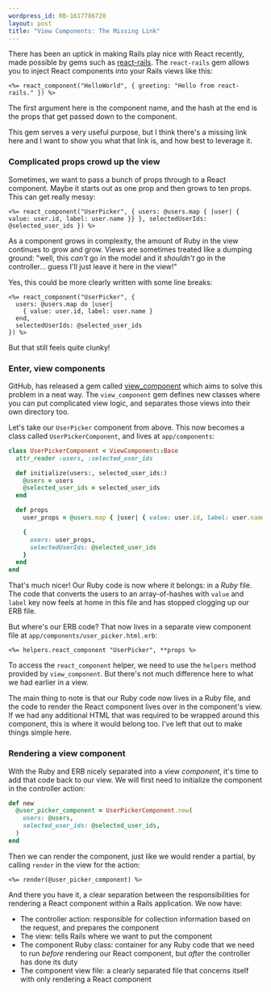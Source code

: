 ```yaml
---
wordpress_id: RB-1617786728
layout: post
title: "View Components: The Missing Link"
---
```


There has been an uptick in making Rails play nice with React recently, made possible by gems such as [react-rails](https://github.com/reactjs/react-rails). The `react-rails` gem allows you to inject React components into your Rails views like this:

```erb
<%= react_component("HelloWorld", { greeting: "Hello from react-rails." }) %>
```

The first argument here is the component name, and the hash at the end is the props that get passed down to the component.

This gem serves a very useful purpose, but I think there's a missing link here and I want to show you what that link is, and how best to leverage it.

### Complicated props crowd up the view

Sometimes, we want to pass a bunch of props through to a React component. Maybe it starts out as one prop and then grows to ten props. This can get really messy:

```erb
<%= react_component("UserPicker", { users: @users.map { |user| { value: user.id, label: user.name }} }, selectedUserIds: @selected_user_ids }) %>
```

As a component grows in complexity, the amount of Ruby in the view continues to grow and grow. Views are sometimes treated like a dumping ground: "well, this _can't_ go in the model and it _shouldn't_ go in the controller... guess I'll just leave it here in the view!"

Yes, this could be more clearly written with some line breaks:

```erb
<%= react_component("UserPicker", {
  users: @users.map do |user|
    { value: user.id, label: user.name }
  end,
  selectedUserIds: @selected_user_ids
}) %>
```

But that still feels quite clunky!

### Enter, view components

GitHub, has released a gem called [view_component](https://github.com/github/view_component/) which aims to solve this problem in a neat way. The `view_component` gem defines new classes where you can put complicated view logic, and separates those views into their own directory too.

Let's take our `UserPicker` component from above. This now becomes a class called `UserPickerComponent`, and lives at `app/components`:

```ruby
class UserPickerComponent < ViewComponent::Base
  attr_reader :users, :selected_user_ids

  def initialize(users:, selected_user_ids:)
    @users = users
    @selected_user_ids = selected_user_ids
  end

  def props
    user_props = @users.map { |user| { value: user.id, label: user.name } }

    {
      users: user_props,
      selectedUserIds: @selected_user_ids
    }
  end
end
```

That's much nicer! Our Ruby code is now where it belongs: in a _Ruby_ file. The code that converts the users to an array-of-hashes with `value` and `label` key now feels at home in this file and has stopped clogging up our ERB file.

But where's our ERB code? That now lives in a separate view component file at `app/components/user_picker.html.erb`:

```erb
<%= helpers.react_component "UserPicker", **props %>
```

To access the `react_component` helper, we need to use the `helpers` method provided by `view_component`. But there's not much difference here to what we had earlier in a view.

The main thing to note is that our Ruby code now lives in a Ruby file, and the code to render the React component lives over in the component's view. If we had any additional HTML that was required to be wrapped around this component, this is where it would belong too. I've left that out to make things simple here.

### Rendering a view component

With the Ruby and ERB nicely separated into a view _component_, it's time to add that code back to our view. We will first need to initialize the component in the controller action:

```ruby
def new
  @user_picker_component = UserPickerComponent.new(
    users: @users,
    selected_user_ids: @selected_user_ids,
  )
end
```

Then we can render the component, just like we would render a partial, by calling `render` in the view for the action:

```
<%= render(@user_picker_component) %>
```

And there you have it, a clear separation between the responsibilities for rendering a React component within a Rails application. We now have:

* The controller action: responsible for collection information based on the request, and prepares the component
* The view: tells Rails where we want to put the component
* The component Ruby class: container for any Ruby code that we need to run _before_ rendering our React component, but _after_ the controller has done its duty
* The component view file: a clearly separated file that concerns itself with only rendering a React component
